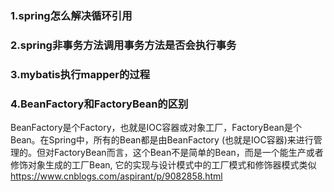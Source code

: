 ### 1.spring怎么解决循环引用

### 2.spring非事务方法调用事务方法是否会执行事务

### 3.mybatis执行mapper的过程

### 4.BeanFactory和FactoryBean的区别
BeanFactory是个Factory，也就是IOC容器或对象工厂，FactoryBean是个Bean。在Spring中，所有的Bean都是由BeanFactory
(也就是IOC容器)来进行管理的。但对FactoryBean而言，这个Bean不是简单的Bean，而是一个能生产或者修饰对象生成的工厂Bean,
它的实现与设计模式中的工厂模式和修饰器模式类似 
https://www.cnblogs.com/aspirant/p/9082858.html
